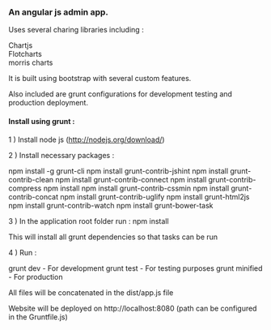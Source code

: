 <h3>An angular js admin app.</h3>

Uses several charing libraries including : 

Chartjs<br/>
Flotcharts<br/>
morris charts<br/>

It is built using bootstrap with several custom features.

Also included are grunt configurations for development testing and production deployment.

<h4>Install using grunt : </h4>

1 ) Install node js (http://nodejs.org/download/)

2 ) Install necessary packages :

npm install -g grunt-cli
npm install grunt-contrib-jshint
npm install grunt-contrib-clean
npm install grunt-contrib-connect
npm install grunt-contrib-compress
npm install npm install grunt-contrib-cssmin
npm install grunt-contrib-concat
npm install grunt-contrib-uglify
npm install grunt-html2js
npm install grunt-contrib-watch
npm install grunt-bower-task


3 ) In the application root folder run : npm install

This will install all grunt dependencies so that tasks can be run

4 ) Run :

grunt dev - For development
grunt test - For testing purposes
grunt minified - For production

All files will be concatenated in the dist/app.js file

Website will be deployed on http://localhost:8080 (path can be configured in the Gruntfile.js)



